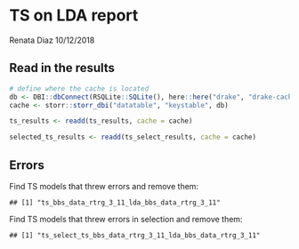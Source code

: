 TS on LDA report
================
Renata Diaz
10/12/2018

Read in the results
-------------------

``` r
# define where the cache is located
db <- DBI::dbConnect(RSQLite::SQLite(), here::here("drake", "drake-cache.sqlite"))
cache <- storr::storr_dbi("datatable", "keystable", db)

ts_results <- readd(ts_results, cache = cache)

selected_ts_results <- readd(ts_select_results, cache = cache)
```

Errors
------

Find TS models that threw errors and remove them:

    ## [1] "ts_bbs_data_rtrg_3_11_lda_bbs_data_rtrg_3_11"

Find TS models that threw errors in selection and remove them:

    ## [1] "ts_select_ts_bbs_data_rtrg_3_11_lda_bbs_data_rtrg_3_11"
